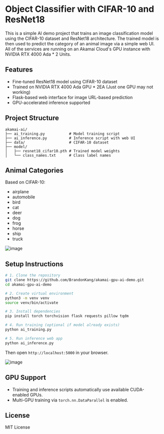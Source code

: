 # Object Classifier with CIFAR-10 and ResNet18

This is a simple AI demo project that trains an image classification model using the CIFAR-10 dataset and ResNet18 architecture. The trained model is then used to predict the category of an animal image via a simple web UI.
All of the services are running on an Akamai Cloud's GPU instance with NVIDIA RTX 4000 Ada * 2 Units.

## Features

- Fine-tuned ResNet18 model using CIFAR-10 dataset
- Trained on NVIDIA RTX 4000 Ada GPU * 2EA (Just one GPU may not working)
- Flask-based web interface for image URL-based prediction
- GPU-accelerated inference supported

## Project Structure

```
akamai-ai/
├── ai_training.py           # Model training script
├── ai_inference.py          # Inference script with web UI
├── data/                    # CIFAR-10 dataset
├── model/
│   ├── resnet18_cifar10.pth # Trained model weights
│   └── class_names.txt      # Class label names
```

## Animal Categories

Based on CIFAR-10:
- airplane
- automobile
- bird
- cat
- deer
- dog
- frog
- horse
- ship
- truck

![image](https://github.com/user-attachments/assets/5e0f10ea-6d83-4173-b141-42dcf824f57e)

## Setup Instructions

```bash
# 1. Clone the repository
git clone https://github.com/BrandonKang/akamai-gpu-ai-demo.git
cd akamai-gpu-ai-demo

# 2. Create virtual environment
python3 -m venv venv
source venv/bin/activate

# 3. Install dependencies
pip install torch torchvision flask requests pillow tqdm

# 4. Run training (optional if model already exists)
python ai_training.py

# 5. Run inference web app
python ai_inference.py
```

Then open `http://localhost:5000` in your browser.

![image](https://github.com/user-attachments/assets/b761e0c3-d707-43c8-9f47-1ff57d6c7aba)

## GPU Support

- Training and inference scripts automatically use available CUDA-enabled GPUs.
- Multi-GPU training via `torch.nn.DataParallel` is enabled.

## License

MIT License
